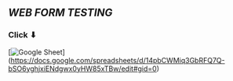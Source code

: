 ## _WEB FORM TESTING_

### Click           ⬇

[![Google Sheet](https://jiahaog.github.io/nativefier-icons/files/google-sheets.ico)]
(https://docs.google.com/spreadsheets/d/14pbCWMiq3GbRFQ7Q-bSO6yghjxiENdgwx0yHW85xTBw/edit#gid=0)
